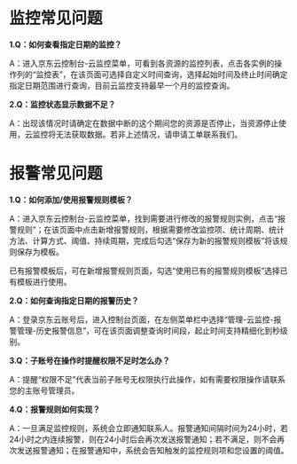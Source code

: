 # 监控常见问题
**1.Q：如何查看指定日期的监控？**

   A：进入京东云控制台-云监控菜单，可看到各资源的监控列表，点击各实例的操作列的“监控表”，在该页面可选择自定义时间查询，选择起始时间及终止时间确定指定日期范围进行查询，目前云监控支持最早一个月的监控查询。
   
**2.Q：监控状态显示数据不足？**

   A：出现该情况时请确定在数据中断的这个期间您的资源是否停止，当资源停止使用，云监控将无法获取数据。若非上述情况，请申请工单联系我们。
# 报警常见问题
**1.Q：如何添加/使用报警规则模板？**

   A：进入京东云控制台-云监控菜单，找到需要进行修改的报警规则实例，点击“报警规则”；在该页面中点击新增报警规则，根据需要修改监控项、统计周期、统计方法、计算方式、阈值、持续周期，完成后勾选“保存为新的报警规则模板”将该规则保存为模板。
   
已有报警模板后，可在新增报警规则页面，勾选“使用已有的报警规则模板”选择已有模板进行使用。

**2.Q：如何查询指定日期的报警历史？**

   A：登录京东云账号后，进入控制台页面，在左侧菜单栏中选择“管理-云监控-报警管理-历史报警信息”，可在该页面调整查询时间段，起止时间支持精细化到秒级别。
   
**3.Q：子账号在操作时提醒权限不足时怎么办？**

   A：提醒“权限不足”代表当前子账号无权限执行此操作，如有需要权限操作请联系您的主账号管理员。
   
**4.Q：报警规则如何实现？**

   A：一旦满足监控规则，系统会立即通知联系人。报警通知间隔时间为24小时，若24小时之内连续报警，则在24小时后会再次发送报警通知；若不满足，则不会再次发送报警通知；在报警通知中，系统会告知触发的监控规则项和您设置的阈值。
